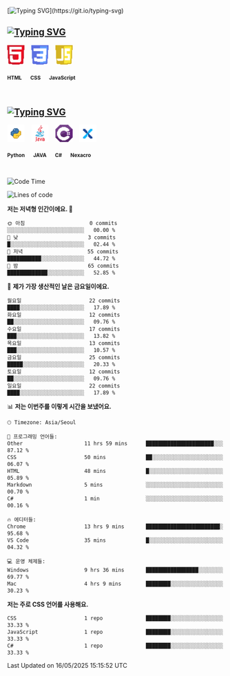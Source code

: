 <!--타이틀-->
[![Typing SVG](https://readme-typing-svg.demolab.com?font=Doto&pause=1000&color=FFFFFF&width=435&lines=Happy+Coding!)](https://git.io/typing-svg)

<!-- 💻 내가 할 수 있는 것 -->
## [![Typing SVG](https://readme-typing-svg.demolab.com?font=Doto&pause=1000&color=FFFFFF&repeat=false&width=435&lines=%F0%9F%92%BB+What+I+Can+Do)](https://git.io/typing-svg)

<p align="">
  <img src="https://raw.githubusercontent.com/BinHyun/BinHyun/main/assets/icons/HTML5.png" width="40" title="HTML" />
  &nbsp;&nbsp;
  <img src="https://raw.githubusercontent.com/BinHyun/BinHyun/main/assets/icons/CSS.png" width="40" title="CSS" />
  &nbsp;&nbsp;
  <img src="https://raw.githubusercontent.com/BinHyun/BinHyun/main/assets/icons/JS.png" width="40" title="JavaScript" />
  &nbsp;&nbsp;
</p>

<p align="">
  <sub><b>HTML</b></sub> &nbsp;&nbsp;&nbsp;
  <sub><b>CSS</b></sub> &nbsp;&nbsp;&nbsp;
  <sub><b>JavaScript</b></sub> &nbsp;&nbsp;&nbsp;
</p>

<br>

<!-- 🛠 경험해 본 기술들 -->
## [![Typing SVG](https://readme-typing-svg.demolab.com?font=Doto&pause=1000&color=FFFFFF&repeat=false&width=435&lines=%F0%9F%9B%A0+Technologies+I've+Used)](https://git.io/typing-svg)

<p align="">
  <img src="https://raw.githubusercontent.com/BinHyun/BinHyun/main/assets/icons/PYTHON.png" width="40" title="Python" />
  &nbsp;&nbsp;
  <img src="https://raw.githubusercontent.com/BinHyun/BinHyun/main/assets/icons/JAVA.png" width="40" title="JAVA" />
  &nbsp;&nbsp;
  <img src="https://raw.githubusercontent.com/BinHyun/BinHyun/main/assets/icons/C_Sharp_icon.png" width="40" title="C#" />
  &nbsp;&nbsp;
  <img src="https://raw.githubusercontent.com/BinHyun/BinHyun/main/assets/icons/nexacro.png" width="40" title="Nexacro" />
</p>

<p align="">
  <sub><b>Python</b></sub> &nbsp;&nbsp;&nbsp;
  <sub><b>JAVA</b></sub> &nbsp;&nbsp;&nbsp;
  <sub><b>C#</b></sub> &nbsp;&nbsp;&nbsp;
  <sub><b>Nexacro</b></sub> &nbsp;&nbsp;&nbsp;
</p>

<br>

<!--START_SECTION:waka-->
![Code Time](http://img.shields.io/badge/Code%20Time-87%20hrs%2022%20mins-blue)

![Lines of code](https://img.shields.io/badge/%EC%A0%80%EB%8A%94%20%EC%97%AC%ED%83%9C%EA%B9%8C%EC%A7%80%20-1.2%20million%20%EC%A4%84%EC%9D%98%20%EC%BD%94%EB%93%9C%EB%A5%BC%20%EC%9E%91%EC%84%B1%ED%96%88%EC%96%B4%EC%9A%94.-blue)

**저는 저녁형 인간이에요. 🦉** 

```text
🌞 아침                     0 commits           ░░░░░░░░░░░░░░░░░░░░░░░░░   00.00 % 
🌆 낮　                     3 commits           █░░░░░░░░░░░░░░░░░░░░░░░░   02.44 % 
🌃 저녁                     55 commits          ███████████░░░░░░░░░░░░░░   44.72 % 
🌙 밤　                     65 commits          █████████████░░░░░░░░░░░░   52.85 % 
```
📅 **제가 가장 생산적인 날은 금요일이에요.** 

```text
월요일                      22 commits          ████░░░░░░░░░░░░░░░░░░░░░   17.89 % 
화요일                      12 commits          ██░░░░░░░░░░░░░░░░░░░░░░░   09.76 % 
수요일                      17 commits          ███░░░░░░░░░░░░░░░░░░░░░░   13.82 % 
목요일                      13 commits          ███░░░░░░░░░░░░░░░░░░░░░░   10.57 % 
금요일                      25 commits          █████░░░░░░░░░░░░░░░░░░░░   20.33 % 
토요일                      12 commits          ██░░░░░░░░░░░░░░░░░░░░░░░   09.76 % 
일요일                      22 commits          ████░░░░░░░░░░░░░░░░░░░░░   17.89 % 
```


📊 **저는 이번주를 이렇게 시간을 보냈어요.** 

```text
🕑︎ Timezone: Asia/Seoul

💬 프로그래밍 언어들: 
Other                    11 hrs 59 mins      ██████████████████████░░░   87.12 % 
CSS                      50 mins             ██░░░░░░░░░░░░░░░░░░░░░░░   06.07 % 
HTML                     48 mins             █░░░░░░░░░░░░░░░░░░░░░░░░   05.89 % 
Markdown                 5 mins              ░░░░░░░░░░░░░░░░░░░░░░░░░   00.70 % 
C#                       1 min               ░░░░░░░░░░░░░░░░░░░░░░░░░   00.16 % 

🔥 에디터들: 
Chrome                   13 hrs 9 mins       ████████████████████████░   95.68 % 
VS Code                  35 mins             █░░░░░░░░░░░░░░░░░░░░░░░░   04.32 % 

💻 운영 체제들: 
Windows                  9 hrs 36 mins       █████████████████░░░░░░░░   69.77 % 
Mac                      4 hrs 9 mins        ████████░░░░░░░░░░░░░░░░░   30.23 % 
```

**저는 주로 CSS 언어를 사용해요.** 

```text
CSS                      1 repo              ████████░░░░░░░░░░░░░░░░░   33.33 % 
JavaScript               1 repo              ████████░░░░░░░░░░░░░░░░░   33.33 % 
C#                       1 repo              ████████░░░░░░░░░░░░░░░░░   33.33 % 
```




 Last Updated on 16/05/2025 15:15:52 UTC
<!--END_SECTION:waka-->
